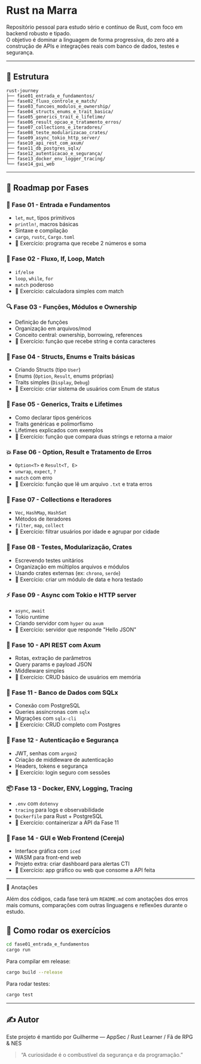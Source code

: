 # Rust na Marra

Repositório pessoal para estudo sério e contínuo de Rust, com foco em backend robusto e tipado.  
O objetivo é dominar a linguagem de forma progressiva, do zero até a construção de APIs e integrações reais com banco de dados, testes e segurança.

---

## 🚀 Estrutura

```
rust-journey
├── fase01_entrada_e_fundamentos/
├── fase02_fluxo_controle_e_match/
├── fase03_funcoes_modulos_e_ownership/
├── fase04_structs_enums_e_trait_basica/
├── fase05_generics_trait_e_lifetime/
├── fase06_result_opcao_e_tratamento_erros/
├── fase07_collections_e_iteradores/
├── fase08_teste_modularizacao_crates/
├── fase09_async_tokio_http_server/
├── fase10_api_rest_com_axum/
├── fase11_db_postgres_sqlx/
├── fase12_autenticacao_e_segurança/
├── fase13_docker_env_logger_tracing/
└── fase14_gui_web
```

---

## 📍 Roadmap por Fases

### 🧱 Fase 01 - Entrada e Fundamentos
- `let`, `mut`, tipos primitivos
- `println!`, macros básicas
- Sintaxe e compilação
- `cargo`, `rustc`, `Cargo.toml`
- 🧪 Exercício: programa que recebe 2 números e soma

### 🧭 Fase 02 - Fluxo, If, Loop, Match
- `if/else`
- `loop`, `while`, `for`
- `match` poderoso
- 🧪 Exercício: calculadora simples com match

### 🔍 Fase 03 - Funções, Módulos e Ownership
- Definição de funções
- Organização em arquivos/mod
- Conceito central: ownership, borrowing, references
- 🧪 Exercício: função que recebe string e conta caracteres

### 🧱 Fase 04 - Structs, Enums e Traits básicas
- Criando Structs (tipo `User`)
- Enums (`Option`, `Result`, enums próprias)
- Traits simples (`Display`, `Debug`)
- 🧪 Exercício: criar sistema de usuários com Enum de status

### 🧠 Fase 05 - Generics, Traits e Lifetimes
- Como declarar tipos genéricos
- Traits genéricas e polimorfismo
- Lifetimes explicados com exemplos
- 🧪 Exercício: função que compara duas strings e retorna a maior

### 💥 Fase 06 - Option, Result e Tratamento de Erros
- `Option<T>` e `Result<T, E>`
- `unwrap`, `expect`, `?`
- `match` com erro
- 🧪 Exercício: função que lê um arquivo `.txt` e trata erros

### 🔗 Fase 07 - Collections e Iteradores
- `Vec`, `HashMap`, `HashSet`
- Métodos de iteradores
- `filter`, `map`, `collect`
- 🧪 Exercício: filtrar usuários por idade e agrupar por cidade

### 🧪 Fase 08 - Testes, Modularização, Crates
- Escrevendo testes unitários
- Organização em múltiplos arquivos e módulos
- Usando crates externas (ex: `chrono`, `serde`)
- 🧪 Exercício: criar um módulo de data e hora testado

### ⚡ Fase 09 - Async com Tokio e HTTP server
- `async`, `await`
- Tokio runtime
- Criando servidor com `hyper` ou `axum`
- 🧪 Exercício: servidor que responde "Hello JSON"

### 🔧 Fase 10 - API REST com Axum
- Rotas, extração de parâmetros
- Query params e payload JSON
- Middleware simples
- 🧪 Exercício: CRUD básico de usuários em memória

### 🧬 Fase 11 - Banco de Dados com SQLx
- Conexão com PostgreSQL
- Queries assíncronas com `sqlx`
- Migrações com `sqlx-cli`
- 🧪 Exercício: CRUD completo com Postgres

### 🔐 Fase 12 - Autenticação e Segurança
- JWT, senhas com `argon2`
- Criação de middleware de autenticação
- Headers, tokens e segurança
- 🧪 Exercício: login seguro com sessões

### 📦 Fase 13 - Docker, ENV, Logging, Tracing
- `.env` com `dotenvy`
- `tracing` para logs e observabilidade
- `Dockerfile` para Rust + PostgreSQL
- 🧪 Exercício: containerizar a API da Fase 11

### 🎨 Fase 14 - GUI e Web Frontend (Cereja)
- Interface gráfica com `iced`
- WASM para front-end web
- Projeto extra: criar dashboard para alertas CTI
- 🧪 Exercício: app gráfico ou web que consome a API feita

---

📄 Anotações

Além dos códigos, cada fase terá um `README.md` com anotações dos erros mais comuns, comparações com outras linguagens e reflexões durante o estudo.

## 📌 Como rodar os exercícios

```bash
cd fase01_entrada_e_fundamentos
cargo run
```

Para compilar em release:

```bash
cargo build --release
```

Para rodar testes:

```bash
cargo test
```

---

## ✍️ Autor

Este projeto é mantido por Guilherme — AppSec / Rust Learner / Fã de RPG & NES  
> “A curiosidade é o combustível da segurança e da programação.”
